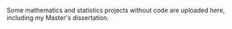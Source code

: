 Some mathematics and statistics projects without code are uploaded here, including my Master's dissertation.
